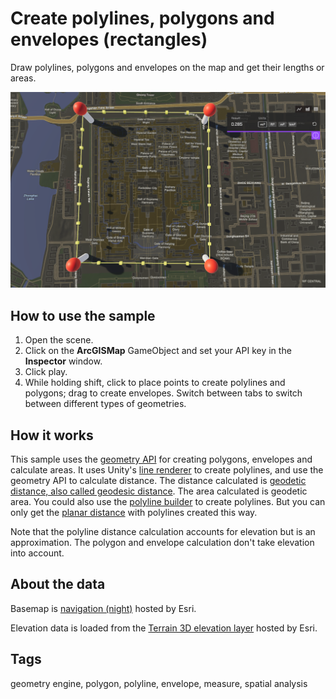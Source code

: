 # Create polylines, polygons and envelopes (rectangles)

Draw polylines, polygons and envelopes on the map and get their lengths or areas.

![Image of geometry](Geometry.png)

## How to use the sample 

1. Open the scene.
2. Click on the **ArcGISMap** GameObject and set your API key in the **Inspector** window. 
3. Click play.
4. While holding shift, click to place points to create polylines and polygons; drag to create envelopes. Switch between tabs to switch between different types of geometries. 

## How it works

This sample uses the [geometry API](https://developers.arcgis.com/unity/api-reference/gameengine/geometry/arcgisgeometry/) for creating polygons, envelopes and calculate areas. It uses Unity's [line renderer](https://docs.unity3d.com/ScriptReference/LineRenderer.html) to create polylines, and use the geometry API to calculate distance. The distance calculated is [geodetic distance, also called geodesic distance](https://pro.arcgis.com/en/pro-app/latest/tool-reference/spatial-analyst/geodesic-versus-planar-distance.htm). The area calculated is geodetic area. You could also use the [polyline builder](https://developers.arcgis.com/unity/api-reference/gameengine/geometry/arcgispolylinebuilder/) to create polylines. But you can only get the [planar distance](https://pro.arcgis.com/en/pro-app/latest/tool-reference/spatial-analyst/geodesic-versus-planar-distance.htm) with polylines created this way. 

Note that the polyline distance calculation accounts for elevation but is an approximation. The polygon and envelope calculation don't take elevation into account.  

## About the data

Basemap is [navigation (night)](https://tiles.arcgis.com/tiles/z2tnIkrLQ2BRzr6P/arcgis/rest/services/New_York_LoD2_3D_Buildings/SceneServer/layers/0) hosted by Esri.

Elevation data is loaded from the [Terrain 3D elevation layer](https://www.arcgis.com/home/item.html?id=7029fb60158543ad845c7e1527af11e4) hosted by Esri.

## Tags

geometry engine, polygon, polyline, envelope, measure, spatial analysis
